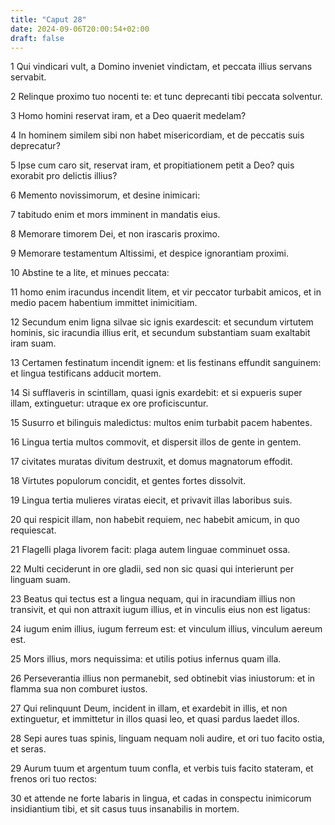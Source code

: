 ```yaml
---
title: "Caput 28"
date: 2024-09-06T20:00:54+02:00
draft: false
---
```



1 Qui vindicari vult, a Domino inveniet vindictam, et peccata illius servans servabit.

2 Relinque proximo tuo nocenti te: et tunc deprecanti tibi peccata solventur.

3 Homo homini reservat iram, et a Deo quaerit medelam?

4 In hominem similem sibi non habet misericordiam, et de peccatis suis deprecatur?

5 Ipse cum caro sit, reservat iram, et propitiationem petit a Deo? quis exorabit pro delictis illius?

6 Memento novissimorum, et desine inimicari:

7 tabitudo enim et mors imminent in mandatis eius.

8 Memorare timorem Dei, et non irascaris proximo.

9 Memorare testamentum Altissimi, et despice ignorantiam proximi.

10 Abstine te a lite, et minues peccata:

11 homo enim iracundus incendit litem, et vir peccator turbabit amicos, et in medio pacem habentium immittet inimicitiam.

12 Secundum enim ligna silvae sic ignis exardescit: et secundum virtutem hominis, sic iracundia illius erit, et secundum substantiam suam exaltabit iram suam.

13 Certamen festinatum incendit ignem: et lis festinans effundit sanguinem: et lingua testificans adducit mortem.

14 Si sufflaveris in scintillam, quasi ignis exardebit: et si expueris super illam, extinguetur: utraque ex ore proficiscuntur.

15 Susurro et bilinguis maledictus: multos enim turbabit pacem habentes.

16 Lingua tertia multos commovit, et dispersit illos de gente in gentem.

17 civitates muratas divitum destruxit, et domus magnatorum effodit.

18 Virtutes populorum concidit, et gentes fortes dissolvit.

19 Lingua tertia mulieres viratas eiecit, et privavit illas laboribus suis.

20 qui respicit illam, non habebit requiem, nec habebit amicum, in quo requiescat.

21 Flagelli plaga livorem facit: plaga autem linguae comminuet ossa.

22 Multi ceciderunt in ore gladii, sed non sic quasi qui interierunt per linguam suam.

23 Beatus qui tectus est a lingua nequam, qui in iracundiam illius non transivit, et qui non attraxit iugum illius, et in vinculis eius non est ligatus:

24 iugum enim illius, iugum ferreum est: et vinculum illius, vinculum aereum est.

25 Mors illius, mors nequissima: et utilis potius infernus quam illa.

26 Perseverantia illius non permanebit, sed obtinebit vias iniustorum: et in flamma sua non comburet iustos.

27 Qui relinquunt Deum, incident in illam, et exardebit in illis, et non extinguetur, et immittetur in illos quasi leo, et quasi pardus laedet illos.

28 Sepi aures tuas spinis, linguam nequam noli audire, et ori tuo facito ostia, et seras.

29 Aurum tuum et argentum tuum confla, et verbis tuis facito stateram, et frenos ori tuo rectos:

30 et attende ne forte labaris in lingua, et cadas in conspectu inimicorum insidiantium tibi, et sit casus tuus insanabilis in mortem.


